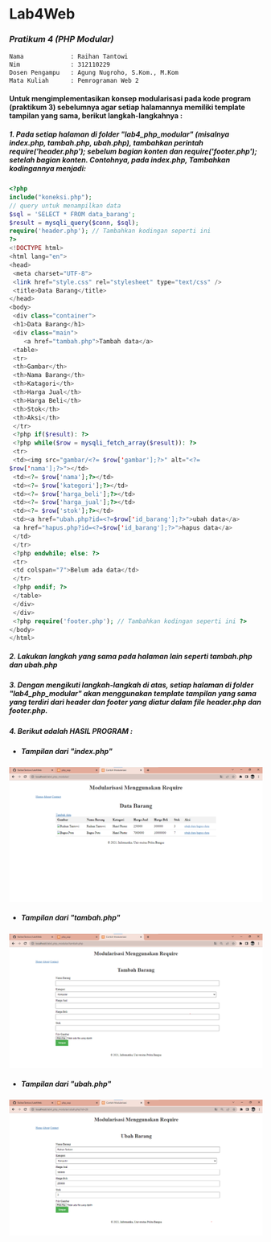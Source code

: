 # Lab4Web
### *Pratikum 4 (PHP Modular)*
```
Nama             : Raihan Tantowi
Nim              : 312110229
Dosen Pengampu   : Agung Nugroho, S.Kom., M.Kom
Mata Kuliah      : Pemrograman Web 2
```

#### Untuk mengimplementasikan konsep modularisasi pada kode program (praktikum 3)  sebelumnya agar setiap halamannya memiliki template tampilan yang sama, berikut langkah-langkahnya :
##### 1. Pada setiap halaman di folder "lab4_php_modular" (misalnya **index.php**, **tambah.php**, **ubah.php**), tambahkan perintah require('header.php'); sebelum bagian konten dan require('footer.php'); setelah bagian konten. Contohnya, pada index.php, Tambahkan kodingannya menjadi: 
```php
<?php
include("koneksi.php");
// query untuk menampilkan data
$sql = 'SELECT * FROM data_barang';
$result = mysqli_query($conn, $sql);
require('header.php'); // Tambahkan kodingan seperti ini
?>
<!DOCTYPE html>
<html lang="en">
<head>
 <meta charset="UTF-8">
 <link href="style.css" rel="stylesheet" type="text/css" />
 <title>Data Barang</title>
</head>
<body>
 <div class="container">
 <h1>Data Barang</h1>
 <div class="main">
    <a href="tambah.php">Tambah data</a>
 <table>
 <tr>
 <th>Gambar</th>
 <th>Nama Barang</th>
 <th>Katagori</th>
 <th>Harga Jual</th>
 <th>Harga Beli</th>
 <th>Stok</th>
 <th>Aksi</th>
 </tr>
 <?php if($result): ?>
 <?php while($row = mysqli_fetch_array($result)): ?>
 <tr>
 <td><img src="gambar/<?= $row['gambar'];?>" alt="<?=
$row['nama'];?>"></td>
 <td><?= $row['nama'];?></td>
 <td><?= $row['kategori'];?></td>
 <td><?= $row['harga_beli'];?></td>
 <td><?= $row['harga_jual'];?></td>
 <td><?= $row['stok'];?></td>
 <td><a href="ubah.php?id=<?=$row['id_barang'];?>">ubah data</a>
 <a href="hapus.php?id=<?=$row['id_barang'];?>">hapus data</a>
 </td>
 </tr>
 <?php endwhile; else: ?>
 <tr>
 <td colspan="7">Belum ada data</td>
 </tr>
 <?php endif; ?>
 </table>
 </div>
 </div>
 <?php require('footer.php'); // Tambahkan kodingan seperti ini ?>
</body>
</html>
```

##### 2. Lakukan langkah yang sama pada halaman lain seperti tambah.php dan ubah.php


##### 3. Dengan mengikuti langkah-langkah di atas, setiap halaman di folder "lab4_php_modular" akan menggunakan template tampilan yang sama yang terdiri dari header dan footer yang diatur dalam file header.php dan footer.php.


##### 4. Berikut adalah HASIL PROGRAM :
* ##### Tampilan dari *"index.php"*
![Gambar 1](Screenshoot/ss1.png)

* ##### Tampilan dari *"tambah.php"*
![Gambar 2](Screenshoot/ss2.png)

* ##### Tampilan dari *"ubah.php"*
![Gambar 3](Screenshoot/ss3.png)
